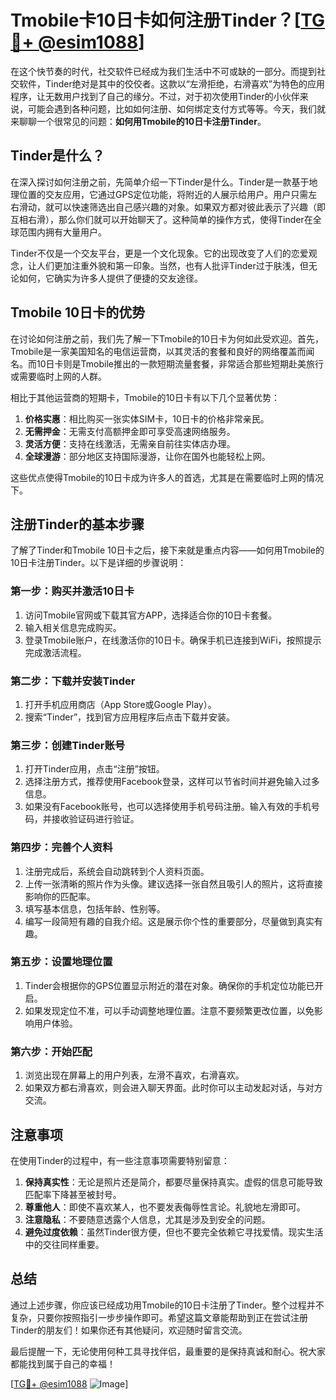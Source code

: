 # Tmobile卡10日卡如何注册Tinder？[[TG💪+ @esim1088](https://t.me/s/esim1088)]

在这个快节奏的时代，社交软件已经成为我们生活中不可或缺的一部分。而提到社交软件，Tinder绝对是其中的佼佼者。这款以“左滑拒绝，右滑喜欢”为特色的应用程序，让无数用户找到了自己的缘分。不过，对于初次使用Tinder的小伙伴来说，可能会遇到各种问题，比如如何注册、如何绑定支付方式等等。今天，我们就来聊聊一个很常见的问题：**如何用Tmobile的10日卡注册Tinder**。

## Tinder是什么？

在深入探讨如何注册之前，先简单介绍一下Tinder是什么。Tinder是一款基于地理位置的交友应用，它通过GPS定位功能，将附近的人展示给用户。用户只需左右滑动，就可以快速筛选出自己感兴趣的对象。如果双方都对彼此表示了兴趣（即互相右滑），那么你们就可以开始聊天了。这种简单的操作方式，使得Tinder在全球范围内拥有大量用户。

Tinder不仅是一个交友平台，更是一个文化现象。它的出现改变了人们的恋爱观念，让人们更加注重外貌和第一印象。当然，也有人批评Tinder过于肤浅，但无论如何，它确实为许多人提供了便捷的交友途径。

## Tmobile 10日卡的优势

在讨论如何注册之前，我们先了解一下Tmobile的10日卡为何如此受欢迎。首先，Tmobile是一家美国知名的电信运营商，以其灵活的套餐和良好的网络覆盖而闻名。而10日卡则是Tmobile推出的一款短期流量套餐，非常适合那些短期赴美旅行或需要临时上网的人群。

相比于其他运营商的短期卡，Tmobile的10日卡有以下几个显著优势：

1. **价格实惠**：相比购买一张实体SIM卡，10日卡的价格非常亲民。
2. **无需押金**：无需支付高额押金即可享受高速网络服务。
3. **灵活方便**：支持在线激活，无需亲自前往实体店办理。
4. **全球漫游**：部分地区支持国际漫游，让你在国外也能轻松上网。

这些优点使得Tmobile的10日卡成为许多人的首选，尤其是在需要临时上网的情况下。

## 注册Tinder的基本步骤

了解了Tinder和Tmobile 10日卡之后，接下来就是重点内容——如何用Tmobile的10日卡注册Tinder。以下是详细的步骤说明：

### 第一步：购买并激活10日卡

1. 访问Tmobile官网或下载其官方APP，选择适合你的10日卡套餐。
2. 输入相关信息完成购买。
3. 登录Tmobile账户，在线激活你的10日卡。确保手机已连接到WiFi，按照提示完成激活流程。

### 第二步：下载并安装Tinder

1. 打开手机应用商店（App Store或Google Play）。
2. 搜索“Tinder”，找到官方应用程序后点击下载并安装。

### 第三步：创建Tinder账号

1. 打开Tinder应用，点击“注册”按钮。
2. 选择注册方式，推荐使用Facebook登录，这样可以节省时间并避免输入过多信息。
3. 如果没有Facebook账号，也可以选择使用手机号码注册。输入有效的手机号码，并接收验证码进行验证。

### 第四步：完善个人资料

1. 注册完成后，系统会自动跳转到个人资料页面。
2. 上传一张清晰的照片作为头像。建议选择一张自然且吸引人的照片，这将直接影响你的匹配率。
3. 填写基本信息，包括年龄、性别等。
4. 编写一段简短有趣的自我介绍。这是展示你个性的重要部分，尽量做到真实有趣。

### 第五步：设置地理位置

1. Tinder会根据你的GPS位置显示附近的潜在对象。确保你的手机定位功能已开启。
2. 如果发现定位不准，可以手动调整地理位置。注意不要频繁更改位置，以免影响用户体验。

### 第六步：开始匹配

1. 浏览出现在屏幕上的用户列表，左滑不喜欢，右滑喜欢。
2. 如果双方都右滑喜欢，则会进入聊天界面。此时你可以主动发起对话，与对方交流。

## 注意事项

在使用Tinder的过程中，有一些注意事项需要特别留意：

1. **保持真实性**：无论是照片还是简介，都要尽量保持真实。虚假的信息可能导致匹配率下降甚至被封号。
2. **尊重他人**：即使不喜欢某人，也不要发表侮辱性言论。礼貌地左滑即可。
3. **注意隐私**：不要随意透露个人信息，尤其是涉及到安全的问题。
4. **避免过度依赖**：虽然Tinder很方便，但也不要完全依赖它寻找爱情。现实生活中的交往同样重要。

## 总结

通过上述步骤，你应该已经成功用Tmobile的10日卡注册了Tinder。整个过程并不复杂，只要你按照指引一步步操作即可。希望这篇文章能帮助到正在尝试注册Tinder的朋友们！如果你还有其他疑问，欢迎随时留言交流。

最后提醒一下，无论使用何种工具寻找伴侣，最重要的是保持真诚和耐心。祝大家都能找到属于自己的幸福！

[[TG💪+ @esim1088](https://t.me/s/esim1088) ![Image](https://i.postimg.cc/4NQfJmqS/Snipaste-2025-05-13-00-14-12.png)]